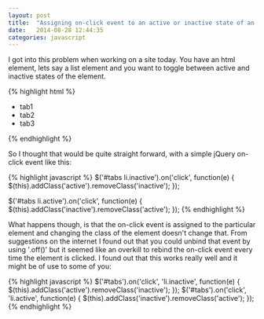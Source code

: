 ```yaml
---
layout: post
title:  "Assigning on-click event to an active or inactive state of an element"
date:   2014-08-28 12:44:35
categories: javascript
---
```

I got into this problem when working on a site today.
You have an html element, lets say a list element and you want to toggle between active and inactive states of the element.

{% highlight html %}
  <ul id='tabs'>
    <li class='inactive'>tab1</li>
    <li class='inactive'>tab2</li>
    <li class='inactive'>tab3</li>
  </ul>
{% endhighlight %}

So I thought that would be quite straight forward, with a simple jQuery on-click event like this:

{% highlight javascript %}
$('#tabs li.inactive').on('click', function(e) {
    $(this).addClass('active').removeClass('inactive');
});

$('#tabs li.active').on('click', function(e) {
    $(this).addClass('inactive').removeClass('active');
});
{% endhighlight %}

What happens though, is that the on-click event is assigned to the particular element and changing the class of the element doesn't change that. From suggestions on the internet I found out that you could unbind that event by using '.off()' but it seemed like an overkill to rebind the on-click event every time the element is clicked. I found out that this works really well and it might be of use to some of you:

{% highlight javascript %}
$('#tabs').on('click', 'li.inactive', function(e) {
    $(this).addClass('active').removeClass('inactive');
});
$('#tabs').on('click', 'li.active', function(e) {
    $(this).addClass('inactive').removeClass('active');
});
{% endhighlight %}